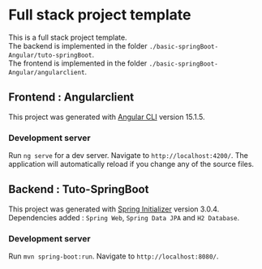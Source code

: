 # Full stack project template  
This is a full stack project template.  
The backend is implemented in the folder `./basic-springBoot-Angular/tuto-springBoot`.  
The frontend is implemented in the folder `./basic-springBoot-Angular/angularclient`.

## Frontend : Angularclient
This project was generated with [Angular CLI](https://github.com/angular/angular-cli) version 15.1.5.

### Development server

Run `ng serve` for a dev server. Navigate to `http://localhost:4200/`. The application will automatically reload if you change any of the source files.

## Backend : Tuto-SpringBoot
This project was generated with [Spring Initializer](https://start.spring.io/) version 3.0.4. 
Dependencies added : `Spring Web`, `Spring Data JPA` and `H2 Database`.

### Development server

Run `mvn spring-boot:run`. Navigate to `http://localhost:8080/`.

